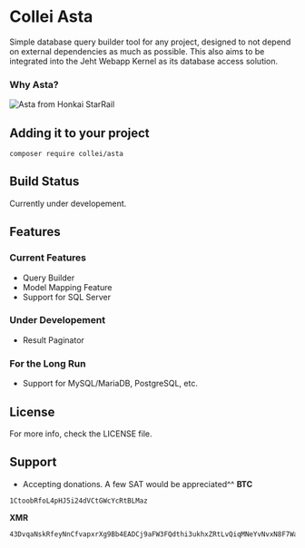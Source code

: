 # Collei Asta
Simple database query builder tool for any project, designed to not depend on external dependencies as much as possible.
This also aims to be integrated into the Jeht Webapp Kernel as its database access solution.

### Why Asta?
![Asta from Honkai StarRail](https://upload-os-bbs.hoyolab.com/upload/2022/08/04/ea327694e09002a4e57264b74d52df6c_1672898980336111948.png?x-oss-process=image/resize,s_720/quality,q_80/auto-orient,0/interlace,1/format,png "Asta from StarRail")

## Adding it to your project
```
composer require collei/asta
```
## Build Status
Currently under developement.

## Features
### Current Features
* Query Builder
* Model Mapping Feature
* Support for SQL Server

### Under Developement
* Result Paginator

### For the Long Run
* Support for MySQL/MariaDB, PostgreSQL, etc.

## License
For more info, check the LICENSE file.

## Support
* Accepting donations. A few SAT would be appreciated^^
**BTC**
```
1CtoobRfoL4pHJ5i24dVCtGWcYcRtBLMaz
```
**XMR**
```
43DvqaNskRfeyNnCfvapxrXg9Bb4EADCj9aFW3FQdthi3ukhxZRtLvQiqMNeYvNvxN8F7WaULkKJJ63RxHgohrPtDuykFmL
```
